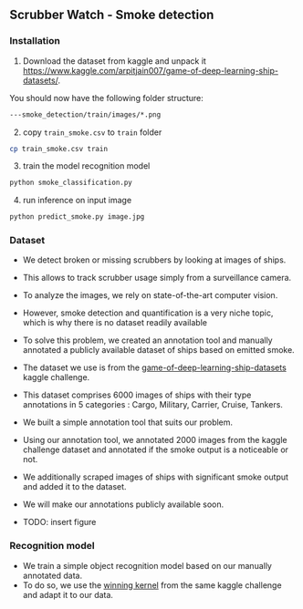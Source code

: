 ## Scrubber Watch - Smoke detection


### Installation

1. Download the dataset from kaggle and unpack it https://www.kaggle.com/arpitjain007/game-of-deep-learning-ship-datasets/. 

You should now have the following folder structure:
```bash
---smoke_detection/train/images/*.png
```

2. copy `train_smoke.csv` to `train` folder

```bash
cp train_smoke.csv train
```

3. train the model recognition model

```bash
python smoke_classification.py
```

4. run inference on input image

```bash
python predict_smoke.py image.jpg
```


### Dataset


* We detect broken or missing scrubbers by looking at images of ships.
* This allows to track scrubber usage simply from a surveillance camera.
* To analyze the images, we rely on state-of-the-art computer vision. 
* However, smoke detection and quantification is a very niche topic, which is why there is no dataset readily available
* To solve this problem, we created an annotation tool and manually annotated a publicly available dataset of ships based on emitted smoke.
* The dataset we use is from the [game-of-deep-learning-ship-datasets](https://www.kaggle.com/arpitjain007/game-of-deep-learning-ship-datasets) kaggle challenge.
* This dataset comprises 6000 images of ships with their type annotations in 5 categories : Cargo, Military, Carrier, Cruise, Tankers. 
* We built a simple annotation tool that suits our problem. 
* Using our annotation tool, we annotated 2000 images from the kaggle challenge dataset and annotated if the smoke output is a noticeable or not. 
* We additionally scraped images of ships with significant smoke output and added it to the dataset.
* We will make our annotations publicly available soon.

* TODO: insert figure

### Recognition model

* We train a simple object recognition model based on our manually annotated data.
* To do so, we use the [winning kernel](https://www.kaggle.com/sandeeppat/ship-classification-top-3-5-kernel) from the same kaggle challenge and adapt it to our data.





